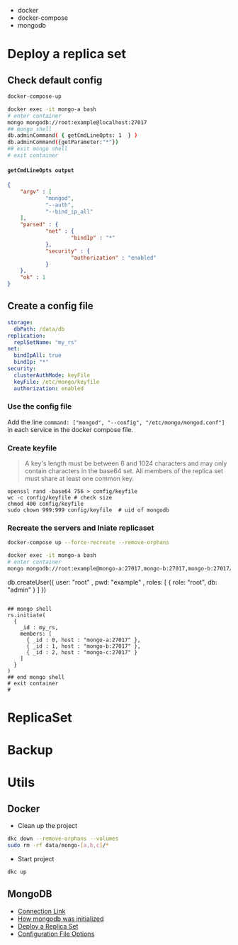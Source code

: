 

* docker
* docker-compose
* mongodb


# Deploy a replica set
## Check default config
```bash
docker-compose-up

docker exec -it mongo-a bash
# enter container
mongo mongodb://root:example@localhost:27017
## mongo shell
db.adminCommand( { getCmdLineOpts: 1  } )
db.adminCommand({getParameter:"*"})
## exit mongo shell
# exit container

```
#### **`getCmdLineOpts output`**
```json
{
    "argv" : [
            "mongod",
            "--auth",
            "--bind_ip_all"
    ],
    "parsed" : {
            "net" : {
                    "bindIp" : "*"
            },
            "security" : {
                    "authorization" : "enabled"
            }
    },
    "ok" : 1
}
```

## Create a config file

```yaml
storage:
  dbPath: /data/db
replication:
  replSetName: "my_rs"
net:
  bindIpAll: true
  bindIp: "*"
security:
  clusterAuthMode: keyFile
  keyFile: /etc/mongo/keyfile
  authorization: enabled
```

### Use the config file
Add the line `command: ["mongod", "--config", "/etc/mongo/mongod.conf"]` in each service in the docker compose file.

### Create keyfile
> A key's length must be between 6 and 1024 characters and may only contain characters in the base64 set. All members of the replica set must share at least one common key.
``` 
openssl rand -base64 756 > config/keyfile
wc -c config/keyfile # check size
chmod 400 config/keyfile
sudo chown 999:999 config/keyfile  # uid of mongodb

```
### Recreate the servers and Iniate replicaset
```bash
docker-compose up --force-recreate --remove-orphans

docker exec -it mongo-a bash
# enter container
mongo mongodb://root:example@mongo-a:27017,mongo-b:27017,mongo-b:27017/?authSource=admin&replicaSet=my_rs

```
db.createUser({
  user: "root" ,
  pwd: "example" ,
  roles: [ { role: "root", db: "admin" } ]
})
```

## mongo shell
rs.initiate(
  {
    _id : my_rs,
    members: [
      { _id : 0, host : "mongo-a:27017" },
      { _id : 1, host : "mongo-b:27017" },
      { _id : 2, host : "mongo-c:27017" }
    ]
  }
)
## end mongo shell
# exit container
#
```


# ReplicaSet


# Backup




# Utils

## Docker

* Clean up the project
```bash
dkc down --remove-orphans --volumes
sudo rm -rf data/mongo-[a,b,c]/*
``` 

* Start project
```bash
dkc up
```


## MongoDB

* [Connection Link](https://docs.mongodb.com/manual/reference/connection-string/) 
* [How mongodb was initialized](https://docs.mongodb.com/manual/reference/command/getCmdLineOpts/)
* [Deploy a Replica Set](https://docs.mongodb.com/manual/tutorial/deploy-replica-set/link)
* [Configuration File Options](https://docs.mongodb.com/manual/reference/configuration-options/)